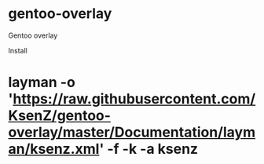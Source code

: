 gentoo-overlay
==============

Gentoo overlay

Install

# layman -o 'https://raw.githubusercontent.com/KsenZ/gentoo-overlay/master/Documentation/layman/ksenz.xml' -f -k -a ksenz
